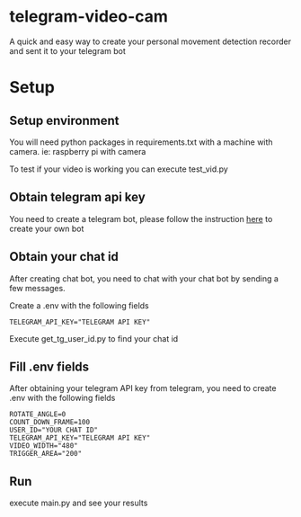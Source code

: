 # telegram-video-cam

A quick and easy way to create your personal movement detection recorder and sent it to your telegram bot

# Setup

## Setup environment

You will need python packages in requirements.txt with a machine with camera. ie: raspberry pi with camera

To test if your video is working you can execute test_vid.py 


## Obtain telegram api key

You need to create a telegram bot, please follow the instruction [here](https://core.telegram.org/bots) to create your own bot


## Obtain your chat id


After creating chat bot, you need to chat with your chat bot by sending a few messages.

Create a .env with the following fields

```
TELEGRAM_API_KEY="TELEGRAM API KEY"
```

Execute get_tg_user_id.py to find your chat id

## Fill .env fields

After obtaining your telegram API key from telegram, you need to create .env with the following fields

```
ROTATE_ANGLE=0
COUNT_DOWN_FRAME=100
USER_ID="YOUR CHAT ID"
TELEGRAM_API_KEY="TELEGRAM API KEY"
VIDEO_WIDTH="480"
TRIGGER_AREA="200"
```


## Run

execute main.py and see your results